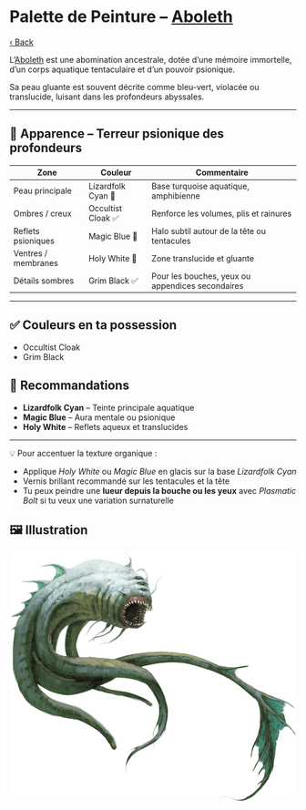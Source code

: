 # Palette de Peinture – [Aboleth](https://www.dndbeyond.com/monsters/16762-aboleth)

[‹ Back](../index.md)

L’[Aboleth](https://www.dndbeyond.com/monsters/16762-aboleth) est une abomination ancestrale, dotée d’une mémoire immortelle, d’un corps aquatique tentaculaire et d’un pouvoir psionique.

Sa peau gluante est souvent décrite comme bleu-vert, violacée ou translucide, luisant dans les profondeurs abyssales.

---

## 🐙 Apparence – Terreur psionique des profondeurs

| Zone                | Couleur            | Commentaire                                      |
| ------------------- | ------------------ | ------------------------------------------------ |
| Peau principale     | Lizardfolk Cyan 🛒 | Base turquoise aquatique, amphibienne            |
| Ombres / creux      | Occultist Cloak ✅ | Renforce les volumes, plis et rainures           |
| Reflets psioniques  | Magic Blue 🛒      | Halo subtil autour de la tête ou tentacules      |
| Ventres / membranes | Holy White 🛒      | Zone translucide et gluante                      |
| Détails sombres     | Grim Black ✅      | Pour les bouches, yeux ou appendices secondaires |

---

## ✅ Couleurs en ta possession

- Occultist Cloak
- Grim Black

## 🛒 Recommandations

- **Lizardfolk Cyan** – Teinte principale aquatique
- **Magic Blue** – Aura mentale ou psionique
- **Holy White** – Reflets aqueux et translucides

---

💡 Pour accentuer la texture organique :

- Applique _Holy White_ ou _Magic Blue_ en glacis sur la base _Lizardfolk Cyan_
- Vernis brillant recommandé sur les tentacules et la tête
- Tu peux peindre une **lueur depuis la bouche ou les yeux** avec _Plasmatic Bolt_ si tu veux une variation surnaturelle

## 🖼️ Illustration

![Illustration](aboleth.png)
